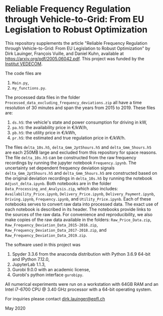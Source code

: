 # Reliable Frequency Regulation through Vehicle-to-Grid: From EU Legislation to Robust Optimization

This repository supplements the article "Reliable Frequency Regulation through Vehicle-to-Grid: From EU Legislation to Robust Optimization" by Dirk Lauinger, François Vuille, and Daniel Kuhn, available at https://arxiv.org/pdf/2005.06042.pdf. This project was funded by the [Institut VEDECOM](http://www.vedecom.fr/).

The code files are
1. `Main.py`,
2. `my_functions.py`.

The processed data files in the folder `Processed_data_excluding_frequency_deviations.zip` all have a time resolution of 30 minutes and span the years from 2015 to 2019. These files are:
1. `ds.h5`: the vehicle's state and power consumption for driving in kW,
2. `pa.h5`: the availability price in €/kW/h,
3. `pb.h5`: the utility price in €/kWh,
4. `pr.h5`: the estimated and true regulation price in €/kW/h.

The files `delta_10s.h5`, `delta_Gmm_2pt5hours.h5` and `delta_Gmm_5hours.h5` are each 250MB large and excluded from this repository for space reasons. The file `delta_10s.h5` can be constructed from the raw frequency recordings by running the jupyter notebook `Frequency.ipynb`. The uncertainty set dependent frequency deviation signals `delta_Gmm_2pt5hours.h5` and `delta_Gmm_5hours.h5` are constructed based on the original deviation recordings in `delta_10s.h5` by running the notebook `Adjust_delta.ipynb`. Both notebooks are in the folder `Data_Processing_and_Analysis.zip`, which also includes: `Availability_Price.ipynb`, `Delivery_Price.ipynb`, `Delivery_Payment.ipynb`, `Driving.ipynb`, `Frequency.ipynb`, and `Utility_Price.ipynb`. Each of these notebooks serves to convert raw data into processed data. The exact use of each notebook is described in its header. The notebooks provide links to the sources of the raw data. For convenience and reproducibility, we also make copies of the raw data available in the folders: `Raw_Price_Data.zip`, `Raw_Frequency_Deviation_Data_2015-2016.zip`, `Raw_Frequency_Deviation_Data_2017-2018.zip`, and `Raw_Frequency_Deviation_Data_2019.zip`.

The software used in this project was
1. Spyder 3.3.6 from the anaconda distribution with Python 3.6.9 64-bit and IPython 7.12.0,
2. JupyterLab 1.1.3,
3. Gurobi 9.0.0 with an academic license,
4. Gurobi's python interface `gurobipy`.

All numerical experiments were run on a workstation with 64GB RAM and an Intel i7-6700 CPU @ 3.40 GHz processor with a 64-bit operating system.

For inquiries please contact dirk.lauinger@epfl.ch

May 2020
